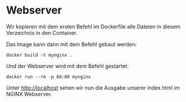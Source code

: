 # Webserver

Wir kopieren mit dem ersten Befehl im Dockerfile alle Dateien in diesem
Verzeichnis in den Container.

Das Image kann dann mit dem Befehl gebaut werden:

    docker build -t mynginx .
    
Und der Webserver wird mit dem Befehl gestartet:

    docker run --rm -p 80:80 mynginx
    
Unter [http://localhost](http://localhost) sehen wir nun die Ausgabe unserer
index.html im NGINX Webserver.
